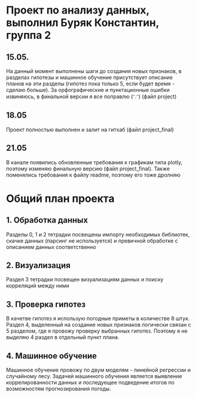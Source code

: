 # Проект по анализу данных, выполнил Буряк Константин, группа 2
## 15.05. 
На данный момент выполнены шаги до создания новых признаков, в разделах гипотезы и машинное обучение присутствует описание планов на эти разделы (гипотез пока только 5, если будет время - сделаю больше).
За орфографические и пунктационные ошибки извиняюсь, в финальной версии я все поправлю (ᵔ.ᵔ) (файл project)
## 18.05 
Проект полностью выполнен и залит на гитхаб (файл project_final)
## 21.05
В канале появились обновленные требования к графикам типа plotly, поэтому изменяю финальную версию (файл project_final). Также поменялись требования к файлу readme, поэтому его тоже дролняю
# Общий план проекта
## 1. Обработка данных
Разделы 0, 1 и 2 тетрадки посвещены импорту необходимых библиотек, скачке данных (парсинг не используется) и превичной обработке с описанием данных соответственно
## 2. Визуализация
Раздел 3 тетрадки посвещен визуализациям данных и поиску корреляций между ними
## 3. Проверка гипотез
В качетве гипотез я использую погодные приметы в количестве 8 штук. Раздел 4, выделенный на создание новых признаков логически связан с 5 разделом, где я провожу проверку выбранных гипотез. Поэтому я не выделяю 4 раздел в отдельный пункт плана.
## 4. Машинное обучение
Машинное обучение провожу по двум моделям - линейной регрессии и случайному лесу. Задачей машинного обучения является выявление коррелированности данных и последуещее подведение итогов по возможностям прогнозирования погоды.
